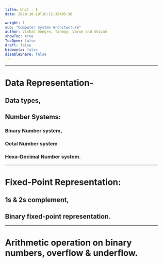```yaml
---
title: Unit - 1
date: 2020-10-19T16:11:33+05:30

weight: 1
sub: "Computer System Architecture"
author: Vishal Dongre, Tanmay, Varun and Shivam
showToc: true
TocOpen: false
draft: false
hidemeta: false
disableShare: false
---
```


---

# Data Representation-

## Data types,

## Number Systems:

### Binary Number system,

### Octal Number system

### Hexa–Decimal Number system.

---

# Fixed-Point Representation:

## 1s & 2s complement,

## Binary fixed-point representation.

---

# Arithmetic operation on binary numbers, overflow & underflow.
